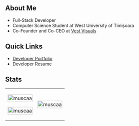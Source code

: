 ## About Me

- Full-Stack Developer
- Computer Science Student at West University of Timișoara
- Co-Founder and Co-CEO at [Vest Visuals](https://vestvisuals.ro/)

## Quick Links

- [Developer Portfolio](https://muscaa.github.io/portfolio/)
- [Developer Resume](https://muscaa.github.io/portfolio/resumes/EN.pdf)

## Stats

<table>
  <tr>
    <td>
      <p>
        <img align="center" width="100%" src="https://streak-stats.demolab.com?user=muscaa&theme=transparent&hide_border=true" alt="muscaa" />
      </p>
      <p>
        <img align="center" width="100%" src="https://github-readme-stats.vercel.app/api?username=muscaa&show_icons=true&theme=transparent&hide_border=true&locale=en" alt="muscaa" />
      </p>
    </td>
    <td>
      <p>
        <img align="center" width="100%" src="https://github-readme-stats.vercel.app/api/top-langs?username=muscaa&show_icons=true&theme=transparent&hide_border=true&locale=en&layout=compact" alt="muscaa" />
      </p>
    </td>
  </tr>
</table>
